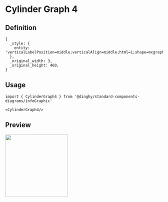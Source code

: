 # Cylinder Graph 4

## Definition

```
{
  _style: { 
    entity: 'verticalLabelPosition=middle;verticalAlign=middle;html=1;shape=mxgraph.infographic.cylinder;fillColor=#F2931E;strokeColor=none;shadow=0;align=left;labelPosition=right;spacingLeft=10;fontStyle=1;fontColor=#F2931E;',
  },
  _original_width: 3,
  _original_height: 460,
}
```

## Usage

```
import { CylinderGraph4 } from '@dinghy/standard-components-diagrams/infoGraphic'

<CylinderGraph4/>
```

## Preview

<img src="./cylinder-graph-4.png" width="200"/>
